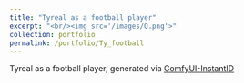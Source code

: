 ```yaml
---
title: "Tyreal as a football player"
excerpt: "<br/><img src='/images/Q.png'>"
collection: portfolio
permalink: /portfolio/Ty_football
---
```


Tyreal as a football player, generated via [ComfyUI-InstantID](https://github.com/ZHO-ZHO-ZHO/ComfyUI-InstantID)
